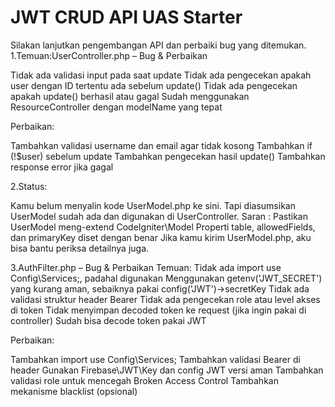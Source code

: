 # JWT CRUD API UAS Starter

Silakan lanjutkan pengembangan API dan perbaiki bug yang ditemukan.
1.Temuan:UserController.php – Bug & Perbaikan

Tidak ada validasi input pada saat update
Tidak ada pengecekan apakah user dengan ID tertentu ada sebelum update()
Tidak ada pengecekan apakah update() berhasil atau gagal
Sudah menggunakan ResourceController dengan modelName yang tepat

Perbaikan:

Tambahkan validasi username dan email agar tidak kosong
Tambahkan if (!$user) sebelum update
Tambahkan pengecekan hasil update()
Tambahkan response error jika gagal

2.Status:

Kamu belum menyalin kode UserModel.php ke sini.
Tapi diasumsikan UserModel sudah ada dan digunakan di UserController.
Saran :
Pastikan UserModel meng-extend CodeIgniter\Model
Properti table, allowedFields, dan primaryKey diset dengan benar
Jika kamu kirim UserModel.php, aku bisa bantu periksa detailnya juga.

3.AuthFilter.php – Bug & Perbaikan
Temuan:
Tidak ada import use Config\Services;, padahal digunakan
Menggunakan getenv('JWT_SECRET') yang kurang aman, sebaiknya pakai config('JWT')->secretKey
Tidak ada validasi struktur header Bearer
Tidak ada pengecekan role atau level akses di token
Tidak menyimpan decoded token ke request (jika ingin pakai di controller)
Sudah bisa decode token pakai JWT

Perbaikan:

Tambahkan import use Config\Services;
Tambahkan validasi Bearer di header
Gunakan Firebase\JWT\Key dan config JWT versi aman
Tambahkan validasi role untuk mencegah Broken Access Control
Tambahkan mekanisme blacklist (opsional)


